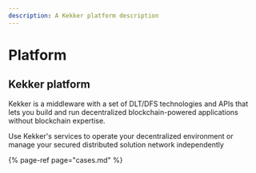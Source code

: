 ```yaml
---
description: A Kekker platform description
---
```


# Platform

## Kekker platform 

Kekker is a middleware with a set of DLT/DFS technologies and APIs that lets you build and run decentralized blockchain-powered applications without blockchain expertise.  


Use Kekker's services to operate your decentralized environment or manage your secured distributed solution network independently

{% page-ref page="cases.md" %}



